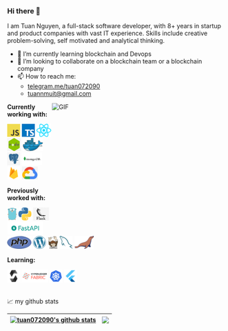 ### Hi there 👋
I am Tuan Nguyen, a full-stack software developer, with 8+ years in startup and product companies with vast IT experience. Skills include creative problem-solving, self motivated and analytical thinking.


- 🌱 I’m currently learning blockchain and Devops
- 👯 I’m looking to collaborate on a blockchain team or a blockchain company
- 📫 How to reach me: 
  -   <a href="https://telegram.me/tuan072090">telegram.me/tuan072090</a>
  -   <a href="mailto:tuannmuit@gmail.com">tuannmuit@gmail.com</a>

<img align="right" alt="GIF" src="https://personal-imgs.s3.ap-southeast-1.amazonaws.com/coder.gif" width="400" height="300" />

**Currently working with:**  

<a href="#" title="Javascript"><img height="30" src="icons/javascript.png"/></a>
<a href="#" title="Typescript"><img height="30" src="icons/typescript.png"/></a>
<a href="#" title="Reactjs & React native"><img height="30" src="icons/react.png"/></a>
<a href="#" title="Nodejs"><img height="30" src="icons/nodejs.png"></a>
<a href="#" title="Docker"><img height="30" src="icons/docker.png" /></a>
<a href="#" title="Postgres"><img height="30" src="icons/postgres.png" /></a>
<a href="#" title="Mongodb"><img height="30" src="icons/mongodb.png" /></a>
<a href="#" title="Firebase"><img height="30" src="icons/firebase.png"></a>
<a href="#" title="Google Cloud Platform"><img height="30" src="icons/google-cloud.png"></a>

**Previously worked with:**

<a href="#" title="Golang"><img height="30" src="icons/golang.png" /></a>
<a href="#" title="Python"><img height="30" src="icons/python.png" /></a>
<a href="#" title="Flask api"><img height="30" src="icons/flask.png"></a>
<a href="#" title="Fastapi"><img height="30" src="icons/fastapi.png"></a>
<a href="#" title="PHP"><img height="30" src="icons/php.png" /></a>
<a href="#" title="Wordpress"><img height="30" src="icons/wordpress.png" /></a>
<a href="#" title="Composer"><img height="30" src="icons/composer.png" /></a>
<a href="#" title="Mysql"><img height="30" src="icons/mysql.png"></a>
<a href="#" title="Mariadb"><img height="30" src="icons/mariadb.png"></a>

**Learning:**

<a href="#" title="Solidity"><img height="30" src="icons/solidity.png" /></a>
<a href="#" title="Hyperledger Fabric"><img height="30" src="icons/hyperledger-fabric.png" /></a>
<a href="#" title="Kubernetes"><img height="30" src="icons/kubernetes.png"/></a>
<a href="#" title="Flutter"><img height="30" src="icons/flutter.png"/></a>

<br/>
📈 my github stats



<!--https://profile-counter.glitch.me/tuan072090/count.svg-->

| <a href="https://github.com/tuan072090/github-readme-stats"><img align="center" src="https://github-readme-stats.vercel.app/api?username=tuan072090&show_icons=true&include_all_commits=true&theme=buefy&hide_border=true" alt="tuan072090's github stats" /></a> | <a href="https://github.com/tuan072090/github-readme-stats"><img align="center" src="https://github-readme-stats.vercel.app/api/top-langs/?username=tuan072090&layout=compact&theme=buefy&hide_border=true" /></a> |
| ------------- | ------------- |
